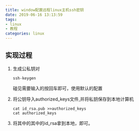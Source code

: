 ```yaml
---
title: window配置远程linux主机ssh密钥
date: 2019-06-16 13:13:59
tags:
- linux 
- 教程 
categories: linux
---
```


## 实现过程  

1. 生成公私钥对

   ```linux
   ssh-keygen
   ```
   
   碰见需要输入的按回车即可，使用默认的配置
   
2. 将公钥导入authorized_keys文件,并将私钥保存到本地计算机

   ```linux
   cat id_rsa.pub >>authorized_keys
   cat authorized_keys
   ```
   
3. 将其中的其中的id_rsa拿到本地，即可。